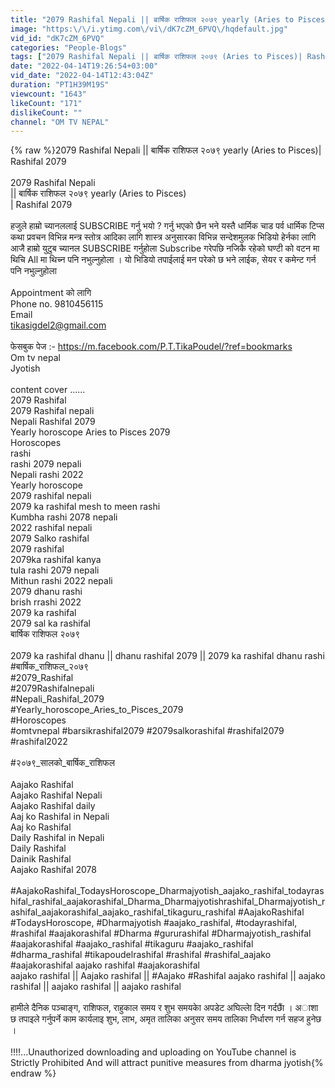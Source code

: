 ```yaml
---
title: "2079 Rashifal Nepali || बार्षिक राशिफल २०७९ yearly (Aries to Pisces)| Rashifal 2079"
image: "https:\/\/i.ytimg.com\/vi\/dK7cZM_6PVQ\/hqdefault.jpg"
vid_id: "dK7cZM_6PVQ"
categories: "People-Blogs"
tags: ["2079 Rashifal Nepali || बार्षिक राशिफल २०७९ (Aries to Pisces)| Rashifal 2079","#बार्षिक_राशिफल_२०७९","2079 Rashifal"]
date: "2022-04-14T19:26:54+03:00"
vid_date: "2022-04-14T12:43:04Z"
duration: "PT1H39M19S"
viewcount: "1643"
likeCount: "171"
dislikeCount: ""
channel: "OM TV NEPAL"
---
```

{% raw %}2079 Rashifal Nepali || बार्षिक राशिफल २०७९ yearly (Aries to Pisces)| Rashifal 2079<br /><br />2079 Rashifal Nepali <br />|| बार्षिक राशिफल २०७९ yearly (Aries to Pisces)<br />| Rashifal 2079<br /><br />हजुले हाम्रो च्यानललाई SUBSCRIBE गर्नु भयो ? गर्नु भएको छैन भने यस्तै धार्मिक चाड पर्व धार्मिक टिप्स कथा प्रवचन विभिन्न मन्त्र स्तोत्र आदिका लागि शास्त्र अनुसारका विभिन्न सन्देशमुलक भिडियो हेर्नका लागि आजै हाम्रो युटुब च्यानल SUBSCRIBE गर्नुहोला Subscribe गरेपछि नजिकै रहेको घण्टी को वटन मा थिचि All मा थिच्न पनि नभुल्नुहोला । यो भिडियो तपाईलाई मन परेको छ भने लाईक, सेयर र कमेन्ट गर्न पनि नभुल्नुहोला<br /><br />Appointment को लागि <br />Phone no. 9810456115<br />Email<br />tikasigdel2@gmail.com <br /><br />फेसबुक पेज :- <a rel="nofollow" target="blank" href="https://m.facebook.com/P.T.TikaPoudel/?ref=bookmarks">https://m.facebook.com/P.T.TikaPoudel/?ref=bookmarks</a><br />Om tv nepal<br />Jyotish<br /><br />content cover ......<br />2079 Rashifal<br />2079 Rashifal nepali<br />Nepali Rashifal 2079<br />Yearly horoscope Aries to Pisces 2079<br />Horoscopes <br />rashi<br />rashi 2079 nepali<br />Nepali rashi 2022<br />Yearly horoscope<br />2079 rashifal nepali<br />2079 ka rashifal mesh to meen rashi<br />Kumbha rashi 2078 nepali<br />2022 rashifal nepali<br />2079 Salko rashifal<br />2079 rashifal<br />2079ka rashifal kanya<br />tula rashi 2079 nepali<br />Mithun rashi 2022 nepali<br />2079 dhanu rashi<br />brish rrashi 2022<br />2079 ka rashifal<br />2079 sal ka rashifal<br />बार्षिक राशिफल २०७९<br /><br />2079 ka rashifal dhanu || dhanu rashifal 2079 || 2079 ka rashifal dhanu rashi<br />#बार्षिक_राशिफल_२०७९<br />#2079_Rashifal<br />#2079Rashifalnepali<br />#Nepali_Rashifal_2079<br />#Yearly_horoscope_Aries_to_Pisces_2079<br />#Horoscopes<br />#omtvnepal #barsikrashifal2079 #2079salkorashifal #rashifal2079 #rashifal2022<br /><br />#२०७९_सालको_बार्षिक_राशिफल<br /><br />Aajako Rashifal<br />Aajako Rashifal Nepali<br />Aajako Rashifal daily<br />Aaj ko Rashifal in Nepali<br />Aaj ko Rashifal<br />Daily Rashifal in Nepali<br />Daily Rashifal<br />Dainik Rashifal<br />Aajako Rashifal 2078<br /><br />#AajakoRashifal_TodaysHoroscope_Dharmajyotish_aajako_rashifal_todayrashifal_rashifal_aajakorashifal_Dharma_Dharmajyotishrashifal_Dharmajyotish_rashifal_aajakorashifal_aajako_rashifal_tikaguru_rashifal #AajakoRashifal  #TodaysHoroscope, #Dharmajyotish #aajako_rashifal, #todayrashifal, #rashifal #aajakorashifal  #Dharma  #gururashifal #Dharmajyotish_rashifal #aajakorashifal #aajako_rashifal #tikaguru #aajako_rashifal #dharma_rashifal #tikapoudelrashifal #rashifal #rashifal_aajako #aajakorashifal aajako rashifal #aajakorashifal<br />aajako rashifal || Aajako rashifal || #Aajako #Rashifal aajako rashifal || aajako rashifal || aajako rashifal || aajako rashifal<br /><br />हामीले दैनिक पञ्चाङ्ग, राशिफल, राहुकाल समय र शुभ समयकाे अपडेट अघिल्लाे दिन गर्दछाैं  । अाशा छ तपाइले गर्नुपर्ने काम कार्यलाइ शुभ, लाभ, अमृत तालिका अनुसर समय तालिका निर्धारण गर्न सहज हुनेछ ।<br /><br />!!!!...Unauthorized downloading and uploading on YouTube channel is Strictly Prohibited And will attract punitive measures from dharma jyotish{% endraw %}
